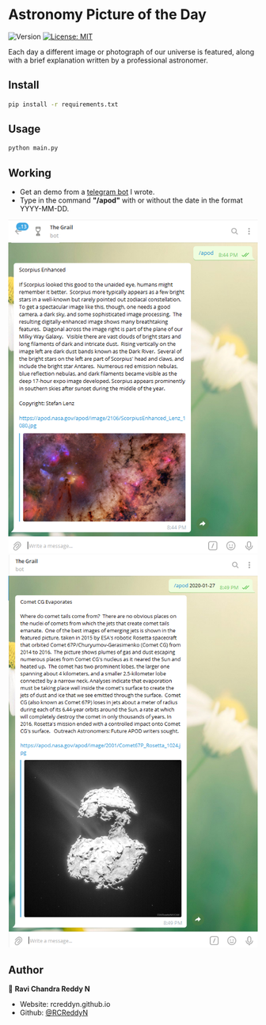 <h1>Astronomy Picture of the Day </h1>
<p>
  <img alt="Version" src="https://img.shields.io/badge/version-1.0-blue.svg?cacheSeconds=2592000" />
  <a href="#" target="_blank">
    <img alt="License: MIT" src="https://img.shields.io/badge/License-MIT-yellow.svg" />
  </a>
</p>

<p> Each day a different image or photograph of our universe is featured, along with a brief explanation written by a professional astronomer.</p>

## Install

```sh
pip install -r requirements.txt
```

## Usage

```sh
python main.py
```
## Working
<ul>
<li> Get an demo from a <a href = "https://telegram.me/thegrailbot">telegram bot</a> I wrote.
<li> Type in the command <b>"/apod"</b> with or without the date in the format YYYY-MM-DD.
</ul>
<div align="center">
<div align="left">
<img src = "https://github.com/RCReddyN/apod/blob/master/img/apod1.png">
</div>
<div align="right">
<img src = "https://github.com/RCReddyN/apod/blob/master/img/apod2.png">
</div>
</div>

## Author

👤 **Ravi Chandra Reddy N**

* Website: rcreddyn.github.io
* Github: [@RCReddyN](https://github.com/RCReddyN)
